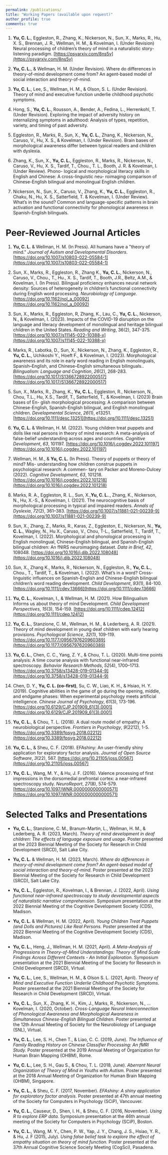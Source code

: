 ```yaml
---
permalink: /publications/
title: "Working Papers (available upon request)"
author_profile: true
comments: true
---
```

1. **Yu, C. L.**, Eggleston, R., Zhang, K., Nickerson, N., Sun, X., Marks, R., Hu, X. S., Brennan, J. R., Wellman, H. M., & Kovelman, I. (Under Revision) Neural processing of children’s theory of mind in a naturalistic story-listening paradigm. [https://psyarxiv.com/8ns5v](https://psyarxiv.com/8ns5v)

1. **Yu, C. L.**, & Wellman, H. M. (Under Revision). Where do differences in theory-of-mind development come from? An agent-based model of social interaction and theory-of-mind.

1. **Yu, C. L.**, Lee, S., Wellman, H. M., & Olson, S. L. (Under Revision). Theory of mind and executive function underlie childhood psychotic symptoms.

1. Hong, S., **Yu, C. L.**, Rousson, A., Bender, A., Fedina, L., Herrenkohl, T. (Under Revision). Exploring the impact of adversity history on internalizing symptoms in adulthood: Analysis of types, repetition, variety, and timing of past adversity.

1. Eggleston, R., Marks, R., Sun, X., **Yu, C. L.**, Zhang, K., Nickerson, N., Caruso, V., Hu, X. S., & Kovelman, I. (Under Revision). Brain bases of morphological awareness differ between typical readers and children with dyslexia.

1. Zhang, K., Sun, X., **Yu, C. L.**, Eggleston, R., Marks, R., Nickerson, N., Caruso, V., Hu, X. S., Tardif, T., Chou., T. L., Booth, J. R. & Kovelman, I. (Under Review). Phono- logical and morphological literacy skills in English and Chinese: A cross-linguistic neu- roimaging comparison of Chinese-English bilingual and monolingual English children.

1. Nickerson, N., Sun, X., Caruso, V., Zhang, K., **Yu, C. L.**, Eggleston, R., Chaku, N., Hu, X. S., Satterfield, T. & Kovelman, I. (Under Review). What’s in the sound? Common and language-specific patterns in brain activation and functional connectivity for phonological awareness in Spanish-English bilinguals.

Peer-Reviewed Journal Articles
=====

1. **Yu, C. L.** & Wellman, H. M. (In Press). All humans have a "theory of mind." *Journal of Autism and Developmental Disorders*. [https://doi.org/10.1007/s10803-022-05584-1](https://doi.org/10.1007/s10803-022-05584-1)

1. Sun, X., Marks, R., Eggleston, R., Zhang K., **Yu, C. L.**, Nickerson, N., Caruso, V., Chou., T., Hu., X. S., Tardif, T., Booth, J.R., Beltz, A.M., & Kovelman, I. (In Press). Bilingual proficiency enhances neural network density: Sources of heterogeneity in children’s functional connectivity during English word processing. *Neurobiology of Language*. [https://doi.org/10.1162/nol_a_00092](https://doi.org/10.1162/nol_a_00092)

1. Sun, X., Marks, R., Eggleston, R, Zhang, K., Lau, C., **Yu, C. L.**, Nickerson, N., & Kovelman, I. (2023). Impacts of the COVID-19 disruption on the language and literacy development of monolingual and heritage bilingual children in the United States. *Reading and Writing*, 36(2), 347-375. [https://doi.org/10.1007/s11145-022-10388-x](https://doi.org/10.1007/s11145-022-10388-x)

1. Marks, R., Labotka, D., Sun, X., Nickerson, N., Zhang, K., Eggleston, R., **Yu, C. L.**, Uchikoshi Y., Hoeft F., & Kovelman, I. (2023). Morphological awareness and its role in early word reading in English monolinguals, Spanish–English, and Chinese–English simultaneous bilinguals.. *Bilingualism: Language and Cognition*, *26*(2), 268-283. [https://doi.org/10.1017/S1366728922000517](https://doi.org/10.1017/S1366728922000517)

1. Sun, X., Marks, R., Zhang, K., **Yu, C. L.**, Eggleston, R., Nickerson, N., Chou, T.L., Hu, X.S., Tardif, T., Satterfield, T., & Kovelman, I. (2023) Brain bases of En- glish morphological processing: A comparison between Chinese-English, Spanish-English bilingual, and English monolingual children. *Developmental Science*, *26*(1), e13251. [https://doi.org/10.1111/desc.13251](https://doi.org/10.1111/desc.13251)

1. **Yu, C. L.** & Wellman, H. M. (2022). Young children treat puppets and dolls like real persons in theory of mind research: A meta-analysis of false-belief understanding across ages and countries. *Cognitive Development*, *63*, 101197. [https://doi.org/10.1016/j.cogdev.2022.101197](https://doi.org/10.1016/j.cogdev.2022.101197)

1. Wellman, H. M., & **Yu, C. L.** (In Press). Theory of puppets or theory of mind? Mis- understanding how children construe puppets in psychological research: A commen- tary on Packer and Moreno-Dulcey (2022). *Cognitive Development*, *63*, 101218. [https://doi.org/10.1016/j.cogdev.2022.101218](https://doi.org/10.1016/j.cogdev.2022.101218)

1. Marks, R. A., Eggleston, R. L., Sun, X.,**Yu, C. L.**., Zhang, K., Nickerson, N., Hu, X.-S., & Kovelman, I. (2021). The neurocognitive basis of morphological processing in typical and impaired readers. *Annals of Dyslexia*, *72*(2), 361–383. [https://doi.org/10.1007/s11881-021-00239-9](https://doi.org/10.1007/s11881-021-00239-9)

1. Sun, X., Zhang, Z., Marks, R., Karas, Z., Eggleston, E., Nickerson, N., **Yu, C. L.**, Wagley, N., Hu X., Caruso, V., Chou, T-L., Satterfield, T., Tardif, T., Kovelman, I. (2022). Morphological and phonological processing in English monolingual, Chinese-English bilingual, and Spanish-English bilingual children: An fNIRS neuroimaging dataset. *Data in Brief*, *42*, 108048.  [https://doi.org/10.1016/j.dib.2022.108048](https://doi.org/10.1016/j.dib.2022.108048)

1. Sun, X., Zhang K., Marks, R., Nickerson, N., Eggleston, R., **Yu, C. L.**, Chou., T., Tardif, T., & Kovelman, I. (2022). What’s in a word? Cross-linguistic influences on Spanish-English and Chinese-English bilingual children’s word reading development. *Child Development*, *93*(1), 84-100. [https://doi.org/10.1111/cdev.13666](https://doi.org/10.1111/cdev.13666)

1. **Yu, C. L.**, Kovelman, I., & Wellman, H. M. (2021). How Bilingualism Informs us about theory of mind Development. *Child Development Perspectives*, *15*(3), 154-159. [https://doi.org/10.1111/cdep.12412](https://doi.org/10.1111/cdep.12412)

1. **Yu, C. L.**, Stanzione, C. M., Wellman, H. M., & Lederberg, A. R. (2021). Theory of mind development in young deaf children with early hearing provisions. *Psychological Science*, *32*(1), 109-119. [https://doi.org/10.1177/0956797620960389](https://doi.org/10.1177/0956797620960389)

1. **Yu, C. L.**, Chen, C. C., Yang, Z. Y., & Chou, T. L. (2020). Multi-time points analysis: A time course analysis with functional near-infrared spectroscopy. *Behavior Research Methods*, *52*(4), 1700–1713. [https://doi.org/10.3758/s13428-019-01344-9](https://doi.org/10.3758/s13428-019-01344-9)

1. Chen, D. Y., **Yu, C. L. (co-first)**, Su, C. W., Liao, K. H., & Hsiao, H. Y. (2019). Cognitive abilities in the game of go during the opening, middle, and endgame phases: When experimental psychology meets artificial intelligence. *Chinese Journal of Psychology*, *61*(3), 173-196. [https://doi.org/10.6129/CJP.201909_61(3).0001](https://doi.org/10.6129/CJP.201909_61(3).0001)

1. **Yu, C. L.**, & Chou, T. L. (2018). A dual route model of empathy: A neurobiological perspective. *Frontiers in Psychology*, *9*(2212), 1-5. [https://doi.org/10.3389/fpsyg.2018.02212](https://doi.org/10.3389/fpsyg.2018.02212)

1. **Yu, C. L.**, & Sheu, C. F. (2018). EFAshiny: An user-friendly shiny application for exploratory factor analysis. *Journal of Open Source Software*, *3*(22), 567. [https://doi.org/10.21105/joss.00567](https://doi.org/10.21105/joss.00567)

1. **Yu, C. L.**, Wang, M. Y., & Hu, J. F. (2016). Valence processing of first impressions in the dorsomedial prefrontal cortex: a near-infrared spectroscopy study. *NeuroReport*, *27*(8), 574-579. [https://doi.org/10.1097/WNR.0000000000000571](https://doi.org/10.1097/WNR.0000000000000571)

Selected Talks and Presentations
=====

- **Yu, C. L.**, Stanzione, C. M., Branum-Martin, L., Wellman, H. M., & Lederberg, A. R. (2023, March). *Theory of mind development in deaf children: The effects of language exposure and usage*. Poster presented at the 2023 Biennial Meeting of the Society for Research in Child Development (SRCD), Salt Lake City.

- **Yu, C. L.** & Wellman, H. M.  (2023, March). *Where do differences in theory-of-mind development come from? An agent-based model of social interaction and theory-of-mind*. Poster presented at the 2023 Biennial Meeting of the Society for Research in Child Development (SRCD), Salt Lake City.

- **Yu, C. L.**, Eggleston, R., Kovelman, I., & Brennan, J. (2022, April). *Using functional near-infrared spectroscopy to study developmental aspects of naturalistic narrative comprehension.* Symposium presentation at the 2022 Biennial Meeting of the Cognitive Development Society (CDS), Madison.

- **Yu, C. L.** & Wellman, H. M. (2022, April). *Young Children Treat Puppets (and Dolls and Pictures) Like Real Persons.* Poster presented at the 2022 Biennial Meeting of the Cognitive Development Society (CDS), Madison.

- **Yu, C. L.**, Heng, J., Wellman, H. M. (2021, April). *A Meta-Analysis of Progressions in Theory-of-Mind Understandings: Theory of Mind Scale Findings Across Different Contexts - An Initial Exploration.* Symposium presentation at the 2021 Biennial Meeting of the Society for Research in Child Development (SRCD), Virtual.

- **Yu, C. L.**, Lee, S., Wellman, H. M., & Olson S. L. (2021, April). *Theory of Mind and Executive Function Underlie Childhood Psychotic Symptoms.* Poster presented at the 2021 Biennial Meeting of the Society for Research in Child Development (SRCD), Virtual.

- **Yu, C. L.**, Sun, X., Zhang, K. H., Kim, J., Marks, R., Nickerson, N., … Kovelman, I. (2020, October). *Cross-Language Neural Interconnection of Phonological Awareness and Morphological Awareness in Simultaneous Chinese-English Bilingual Children.* Poster presented at the 12th Annual Meeting of Society for the Neurobiology of Language (SNL), Virtual.

- **Yu, C. L.**, Lee, S. H., Chen T., & Liao, C. C. (2019, June). *The Influence of Family Reading History on Chinese Classifier Processing: An fMRI Study.* Poster presented at the 2019 Annual Meeting of Organization for Human Brain Mapping (OHBM), Rome.

- **Yu, C. L.**, Lee, S. H., Gau S., & Chou, T. L. (2018, June). *Aberrant Neural Organization of Theory of Mind in Youths with Autism.* Poster presented at the 2018 Annual Meeting of Organization for Human Brain Mapping (OHBM), Singapore.

- **Yu, C. L.**, & Sheu, C. F. (2017, November). *EFAshiny: A shiny application for exploratory factor analysis.* Poster presented at 47th annual meeting of the Society for Computers in Psychology (SCiP), Vancouver.

- **Yu, C. L.**, Causeur, D., Shen, I. H., & Sheu, C. F. (2016, November). *Using R to explore ERP data.* Symposium presentation at the 46th annual meeting of the Society for Computers in Psychology (SCiP), Boston.

- **Yu, C. L.**, Wang, M. Y., Chen, P. W., Yap, J. Y., Chang, J. S., Hsiao, Y. R., & Hu, J. F (2015, July). *Using false belief task to explore the effect of empathy situation on theory of mind function.* Poster presented at the 37th Annual Cognitive Science Society Meeting (CogSci), Pasadena.

